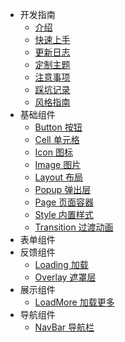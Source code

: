 - 开发指南
  - [介绍](intro)
  - [快速上手](quickstart)
  - [更新日志](changelog)
  - [定制主题](theme)
  - [注意事项](note)
  - [踩坑记录](caikeng)
  - [风格指南](style-guide)
- 基础组件
  - [Button 按钮](components/button/)
  - [Cell 单元格](components/cell/)
  - [Icon 图标](components/icon/)
  - [Image 图片](components/image/)
  - [Layout 布局](components/col/)
  - [Popup 弹出层](components/popup/)
  - [Page 页面容器](components/page/)
  - [Style 内置样式](components/styles/)
  - [Transition 过渡动画](components/transition/)
- 表单组件
  <!-- * [DatetimePicker 时间选择](components/datetime-picker/)
  * [Picker 选择器](components/picker/) -->
- 反馈组件
  - [Loading 加载](components/loading/)
  - [Overlay 遮罩层](components/overlay/)
- 展示组件
  - [LoadMore 加载更多](components/load-more/)
- 导航组件
  - [NavBar 导航栏](components/nav-bar/)
